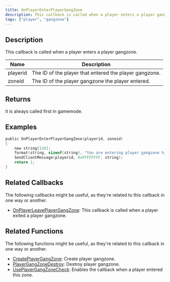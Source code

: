 ```yaml
---
title: OnPlayerEnterPlayerGangZone
description: This callback is called when a player enters a player gangzone
tags: ["player", "gangzone"]
---
```


<VersionWarn name='callback' version='omp v1.1.0.2612' />

## Description

This callback is called when a player enters a player gangzone.

| Name     | Description                                            |
| -------- | ------------------------------------------------------ |
| playerid | The ID of the player that entered the player gangzone. |
| zoneid   | The ID of the player gangzone the player entered.      |

## Returns

It is always called first in gamemode.

## Examples

```c
public OnPlayerEnterPlayerGangZone(playerid, zoneid)
{
    new string[128];
    format(string, sizeof(string), "You are entering player gangzone %i", zoneid);
    SendClientMessage(playerid, 0xFFFFFFFF, string);
    return 1;
}
```

## Related Callbacks

The following callbacks might be useful, as they're related to this callback in one way or another. 

- [OnPlayerLeavePlayerGangZone](OnPlayerLeavePlayerGangZone): This callback is called when a player exited a player gangzone.

## Related Functions

The following functions might be useful, as they're related to this callback in one way or another. 

- [CreatePlayerGangZone](../functions/CreatePlayerGangZone): Create player gangzone.
- [PlayerGangZoneDestroy](../functions/PlayerGangZoneDestroy): Destroy player gangzone.
- [UsePlayerGangZoneCheck](../functions/UsePlayerGangZoneCheck): Enables the callback when a player entered this zone.